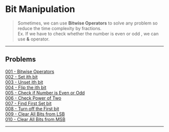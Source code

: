 # Bit Manipulation 

> Sometimes, we can use **Bitwise Operators** to solve any problem so reduce the time complexity by fractions. <br>
Ex. If we have to check whether the number is even or odd , we can use **&** operator.

---
## Problems

[001 -  Bitwise Operators](./code/001-Bitwise-Operators.cpp)<br>
[002 -  Set ith bit](./code/002-Set-ith-Bit.cpp)<br>
[003 -  Unset ith bit](./code/003-Unset-ith-Bit.cpp)<br>
[004 -  Flip the ith bit](./code/004-Flip-the-ith-Bit.cpp)<br>
[005 -  Check if Number is Even or Odd](./code/005-Check-If-Number-Even-Odd.cpp)<br>
[006 -  Check Power of Two](./code/006-Check-Power-Of-Two.cpp)<br>
[007 -  Find First Set bit](./code/007-Find-First-Set-Bit.cpp)<br>
[008 -  Turn off the First bit](./code/008-Turn-Off-The-First-Bit.cpp)<br>
[009 -  Clear All Bits from LSB](./code/009-Clear-All-Bit-From-LSB.cpp)<br>
[010 -  Clear All Bits from MSB](./code/010-Clear-All-Bits-From-MSB.cpp)<br>

---